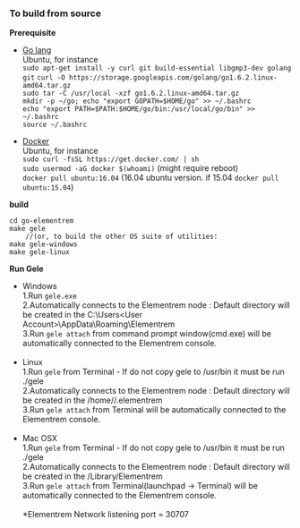 ### To build from source	
**Prerequisite**

* [Go lang](https://golang.org/dl/)   
Ubuntu, for instance    
`sudo apt-get install -y curl git build-essential libgmp3-dev golang git`
`curl -O https://storage.googleapis.com/golang/go1.6.2.linux-amd64.tar.gz`  
`sudo tar -C /usr/local -xzf go1.6.2.linux-amd64.tar.gz`  
`mkdir -p ~/go; echo "export GOPATH=$HOME/go" >> ~/.bashrc`   
`echo "export PATH=$PATH:$HOME/go/bin:/usr/local/go/bin" >> ~/.bashrc`  
`source ~/.bashrc`  

* [Docker](https://www.docker.com/products/docker#/servers)   
Ubuntu, for instance    
`sudo curl -fsSL https://get.docker.com/ | sh`    
`sudo usermod -aG docker $(whoami)` (might require reboot)  
`docker pull ubuntu:16.04` (16.04 ubuntu version. if 15.04 `docker pull ubuntu:15.04`) 

**build** 
```
cd go-elementrem    
make gele
    //(or, to build the other OS suite of utilities:
make gele-windows
make gele-linux
```

**Run Gele**		
- Windows		
1.Run `gele.exe`    
2.Automatically connects to the Elementrem node : Default directory will be created in the C:\Users\<User Account>\AppData\Roaming\Elementrem	
3.Run `gele attach` from command prompt window(cmd.exe) will be automatically connected to the Elementrem console.	
		<br>
- Linux		
1.Run `gele` from Terminal - If do not copy gele to /usr/bin it must be run ./gele    
2.Automatically connects to the Elementrem node : Default directory will be created in the /home/<User Account>/.elementrem		
3.Run `gele attach` from Terminal will be automatically connected to the Elementrem console.		
		<br>
- Mac OSX	
1.Run `gele` from Terminal - If do not copy gele to /usr/bin it must be run ./gele    
2.Automatically connects to the Elementrem node : Default directory will be created in the /Library/Elementrem		
3.Run `gele attach` from Terminal(launchpad -> Terminal) will be automatically connected to the Elementrem console.	    
		<br>
*Elementrem Network listening port = 30707

